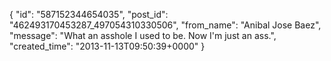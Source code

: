  {
   "id": "587152344654035",
   "post_id": "462493170453287_497054310330506",
   "from_name": "Anibal Jose Baez",
   "message": "What an asshole I used to be. Now I'm just an ass.",
   "created_time": "2013-11-13T09:50:39+0000"
 }
